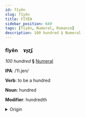 ```yaml
---
id: fîyên
slug: fîyên
title: FÎYÊN
sidebar_position: 649
tags: [fîyên, Numeral, Romance]
description: 100 hundred § Numeral
---
```


### fîyên&emsp;<span kind="abugida">ɤɟɀ̃ʇ</span>

*100 hundred* **§** [Numeral](../../tags/Numeral)

**IPA**: /ˈfi.jen/

**Verb**: to be a hundred

**Noun**: hundred

**Modifier**: hundredth

<details>
    <summary>Origin</summary>
    Spanish cien [ˈθjẽn]<br/>
    <em>Romance Language Family</em>
</details>